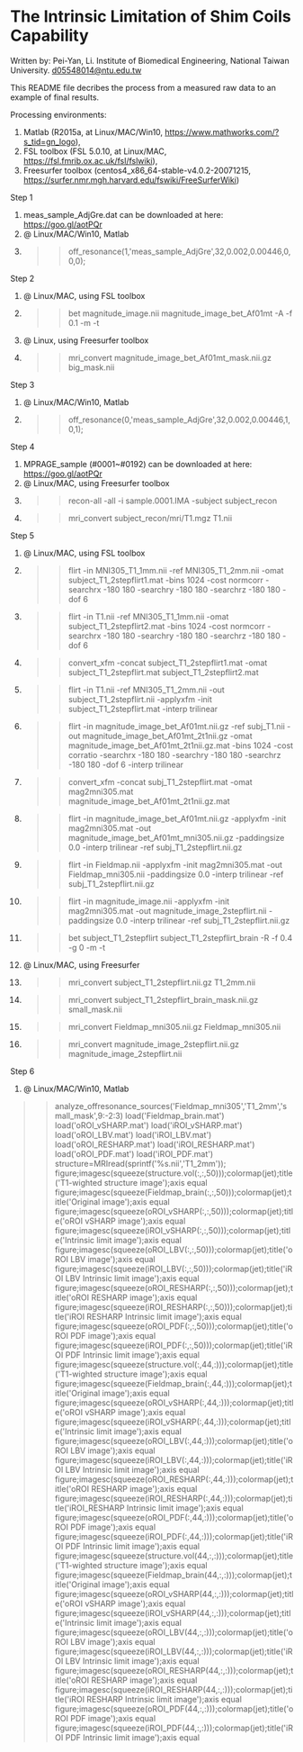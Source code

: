# The Intrinsic Limitation of Shim Coils Capability

Written by:
Pei-Yan, Li.
Institute of Biomedical Engineering, 
National Taiwan University.
d05548014@ntu.edu.tw

This README file decribes the process from a measured raw data to an example of final results.

Processing environments: 
1. Matlab (R2015a, at Linux/MAC/Win10, https://www.mathworks.com/?s_tid=gn_logo), 
2. FSL toolbox (FSL 5.0.10, at Linux/MAC, https://fsl.fmrib.ox.ac.uk/fsl/fslwiki), 
3. Freesurfer toolbox (centos4_x86_64-stable-v4.0.2-20071215, https://surfer.nmr.mgh.harvard.edu/fswiki/FreeSurferWiki)

Step 1
1. meas_sample_AdjGre.dat can be downloaded at here: https://goo.gl/aotPQr
2. @ Linux/MAC/Win10, Matlab
3. >> off_resonance(1,'meas_sample_AdjGre',32,0.002,0.00446,0,0,0); 

Step 2
1. @ Linux/MAC, using FSL toolbox
2. >> bet magnitude_image.nii magnitude_image_bet_Af01mt -A -f 0.1 -m -t
3. @ Linux, using Freesurfer toolbox
4. >> mri_convert magnitude_image_bet_Af01mt_mask.nii.gz big_mask.nii

Step 3
1. @ Linux/MAC/Win10, Matlab
2. >> off_resonance(0,'meas_sample_AdjGre',32,0.002,0.00446,1,0,1);

Step 4
1. MPRAGE_sample (#0001~#0192) can be downloaded at here: https://goo.gl/aotPQr
2. @ Linux/MAC, using Freesurfer toolbox
3. >> recon-all -all -i sample.0001.IMA -subject subject_recon
4. >> mri_convert subject_recon/mri/T1.mgz T1.nii

Step 5
1. @ Linux/MAC, using FSL toolbox
2. >> flirt -in MNI305_T1_1mm.nii -ref MNI305_T1_2mm.nii -omat subject_T1_2stepflirt1.mat -bins 1024 -cost normcorr -searchrx -180 180 -searchry -180 180 -searchrz -180 180 -dof 6
3. >> flirt -in T1.nii -ref MNI305_T1_1mm.nii -omat subject_T1_2stepflirt2.mat -bins 1024 -cost normcorr -searchrx -180 180 -searchry -180 180 -searchrz -180 180 -dof 6
4. >> convert_xfm -concat subject_T1_2stepflirt1.mat -omat subject_T1_2stepflirt.mat subject_T1_2stepflirt2.mat
5. >> flirt -in T1.nii -ref MNI305_T1_2mm.nii -out subject_T1_2stepflirt.nii -applyxfm -init subject_T1_2stepflirt.mat -interp trilinear
6. >> flirt -in magnitude_image_bet_Af01mt.nii.gz -ref subj_T1.nii -out magnitude_image_bet_Af01mt_2t1nii.gz -omat magnitude_image_bet_Af01mt_2t1nii.gz.mat -bins 1024 -cost corratio -searchrx -180 180 -searchry -180 180 -searchrz -180 180 -dof 6 -interp trilinear
7. >> convert_xfm -concat subj_T1_2stepflirt.mat -omat mag2mni305.mat magnitude_image_bet_Af01mt_2t1nii.gz.mat
8. >> flirt -in magnitude_image_bet_Af01mt.nii.gz -applyxfm -init mag2mni305.mat -out magnitude_image_bet_Af01mt_mni305.nii.gz -paddingsize 0.0 -interp trilinear -ref subj_T1_2stepflirt.nii.gz
9. >> flirt -in Fieldmap.nii -applyxfm -init mag2mni305.mat -out Fieldmap_mni305.nii -paddingsize 0.0 -interp trilinear -ref subj_T1_2stepflirt.nii.gz
10. >> flirt -in magnitude_image.nii -applyxfm -init mag2mni305.mat -out magnitude_image_2stepflirt.nii -paddingsize 0.0 -interp trilinear -ref subj_T1_2stepflirt.nii.gz
11. >> bet subject_T1_2stepflirt subject_T1_2stepflirt_brain -R -f 0.4 -g 0 -m -t
12. @ Linux/MAC, using Freesurfer
13. >> mri_convert subject_T1_2stepflirt.nii.gz T1_2mm.nii
14. >> mri_convert subject_T1_2stepflirt_brain_mask.nii.gz small_mask.nii
15. >> mri_convert Fieldmap_mni305.nii.gz Fieldmap_mni305.nii
16. >> mri_convert magnitude_image_2stepflirt.nii.gz magnitude_image_2stepflirt.nii


Step 6
1. @ Linux/MAC/Win10, Matlab
>> analyze_offresonance_sources('Fieldmap_mni305','T1_2mm','small_mask',9:-2:3)
>> load('Fieldmap_brain.mat')
>> load('oROI_vSHARP.mat')
>> load('iROI_vSHARP.mat')
>> load('oROI_LBV.mat')
>> load('iROI_LBV.mat')
>> load('oROI_RESHARP.mat')
>> load('iROI_RESHARP.mat')
>> load('oROI_PDF.mat')
>> load('iROI_PDF.mat')
>> structure=MRIread(sprintf('%s.nii','T1_2mm'));
>> figure;imagesc(squeeze(structure.vol(:,:,50)));colormap(jet);title('T1-wighted structure image');axis equal
>> figure;imagesc(squeeze(Fieldmap_brain(:,:,50)));colormap(jet);title('Original image');axis equal
>> figure;imagesc(squeeze(oROI_vSHARP(:,:,50)));colormap(jet);title('oROI vSHARP image');axis equal
>> figure;imagesc(squeeze(iROI_vSHARP(:,:,50)));colormap(jet);title('Intrinsic limit image');axis equal
>> figure;imagesc(squeeze(oROI_LBV(:,:,50)));colormap(jet);title('oROI LBV image');axis equal
>> figure;imagesc(squeeze(iROI_LBV(:,:,50)));colormap(jet);title('iROI LBV Intrinsic limit image');axis equal
>> figure;imagesc(squeeze(oROI_RESHARP(:,:,50)));colormap(jet);title('oROI RESHARP image');axis equal
>> figure;imagesc(squeeze(iROI_RESHARP(:,:,50)));colormap(jet);title('iROI RESHARP Intrinsic limit image');axis equal
>> figure;imagesc(squeeze(oROI_PDF(:,:,50)));colormap(jet);title('oROI PDF image');axis equal
>> figure;imagesc(squeeze(iROI_PDF(:,:,50)));colormap(jet);title('iROI PDF Intrinsic limit image');axis equal
>> figure;imagesc(squeeze(structure.vol(:,44,:)));colormap(jet);title('T1-wighted structure image');axis equal
>> figure;imagesc(squeeze(Fieldmap_brain(:,44,:)));colormap(jet);title('Original image');axis equal
>> figure;imagesc(squeeze(oROI_vSHARP(:,44,:)));colormap(jet);title('oROI vSHARP image');axis equal
>> figure;imagesc(squeeze(iROI_vSHARP(:,44,:)));colormap(jet);title('Intrinsic limit image');axis equal
>> figure;imagesc(squeeze(oROI_LBV(:,44,:)));colormap(jet);title('oROI LBV image');axis equal
>> figure;imagesc(squeeze(iROI_LBV(:,44,:)));colormap(jet);title('iROI LBV Intrinsic limit image');axis equal
>> figure;imagesc(squeeze(oROI_RESHARP(:,44,:)));colormap(jet);title('oROI RESHARP image');axis equal
>> figure;imagesc(squeeze(iROI_RESHARP(:,44,:)));colormap(jet);title('iROI_RESHARP Intrinsic limit image');axis equal
>> figure;imagesc(squeeze(oROI_PDF(:,44,:)));colormap(jet);title('oROI PDF image');axis equal
>> figure;imagesc(squeeze(iROI_PDF(:,44,:)));colormap(jet);title('iROI PDF Intrinsic limit image');axis equal
>> figure;imagesc(squeeze(structure.vol(44,:,:)));colormap(jet);title('T1-wighted structure image');axis equal
>> figure;imagesc(squeeze(Fieldmap_brain(44,:,:)));colormap(jet);title('Original image');axis equal
>> figure;imagesc(squeeze(oROI_vSHARP(44,:,:)));colormap(jet);title('oROI vSHARP image');axis equal
>> figure;imagesc(squeeze(iROI_vSHARP(44,:,:)));colormap(jet);title('Intrinsic limit image');axis equal
>> figure;imagesc(squeeze(oROI_LBV(44,:,:)));colormap(jet);title('oROI LBV image');axis equal
>> figure;imagesc(squeeze(iROI_LBV(44,:,:)));colormap(jet);title('iROI LBV Intrinsic limit image');axis equal
>> figure;imagesc(squeeze(oROI_RESHARP(44,:,:)));colormap(jet);title('oROI RESHARP image');axis equal
>> figure;imagesc(squeeze(iROI_RESHARP(44,:,:)));colormap(jet);title('iROI RESHARP Intrinsic limit image');axis equal
>> figure;imagesc(squeeze(oROI_PDF(44,:,:)));colormap(jet);title('oROI PDF image');axis equal
>> figure;imagesc(squeeze(iROI_PDF(44,:,:)));colormap(jet);title('iROI PDF Intrinsic limit image');axis equal
